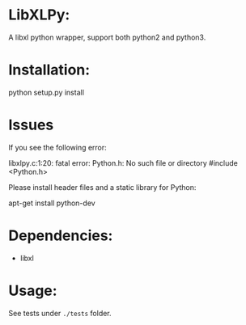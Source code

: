 # LibXLPy:
A libxl python wrapper, support both python2 and python3.

# Installation:

python setup.py install

# Issues

If you see the following error:

libxlpy.c:1:20: fatal error: Python.h: No such file or directory
 #include <Python.h>

Please install header files and a static library for Python:

apt-get install python-dev

# Dependencies:
* libxl

# Usage:
See tests under `./tests` folder.
